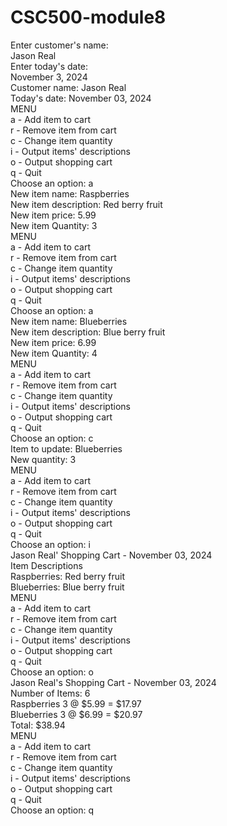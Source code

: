 # CSC500-module8

Enter customer's name: \
Jason Real \
Enter today's date: \
November 3, 2024 \
Customer name: Jason Real \
Today's date: November 03, 2024 \
MENU \
a - Add item to cart \
r - Remove item from cart \
c - Change item quantity \
i - Output items' descriptions \
o - Output shopping cart \
q - Quit \
Choose an option: a \
New item name: Raspberries \
New item description: Red berry fruit \
New item price: 5.99 \
New item Quantity: 3 \
MENU \
a - Add item to cart \
r - Remove item from cart \
c - Change item quantity \
i - Output items' descriptions \
o - Output shopping cart \
q - Quit \
Choose an option: a \
New item name: Blueberries \
New item description: Blue berry fruit \
New item price: 6.99 \
New item Quantity: 4 \
MENU \
a - Add item to cart \
r - Remove item from cart \
c - Change item quantity \
i - Output items' descriptions \
o - Output shopping cart \
q - Quit \
Choose an option: c \
Item to update: Blueberries \
New quantity: 3 \
MENU \
a - Add item to cart \
r - Remove item from cart \
c - Change item quantity \
i - Output items' descriptions \
o - Output shopping cart \
q - Quit \
Choose an option: i \
Jason Real' Shopping Cart - November 03, 2024 \
Item Descriptions \
Raspberries: Red berry fruit \
Blueberries: Blue berry fruit \
MENU \
a - Add item to cart \
r - Remove item from cart \
c - Change item quantity \
i - Output items' descriptions \
o - Output shopping cart \
q - Quit \
Choose an option: o \
Jason Real's Shopping Cart - November 03, 2024 \
Number of Items: 6 \
Raspberries 3 @ $5.99 = $17.97 \
Blueberries 3 @ $6.99 = $20.97 \
Total: $38.94 \
MENU \
a - Add item to cart \
r - Remove item from cart \
c - Change item quantity \
i - Output items' descriptions \
o - Output shopping cart \
q - Quit \
Choose an option: q
